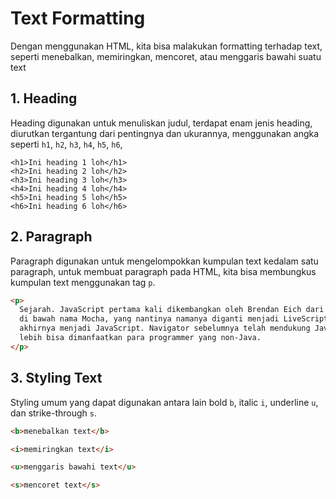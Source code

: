 # Text Formatting

Dengan menggunakan HTML, kita bisa malakukan formatting terhadap text, seperti menebalkan, memiringkan, mencoret, atau menggaris bawahi suatu text

## 1. Heading

Heading digunakan untuk menuliskan judul, terdapat enam jenis heading, diurutkan tergantung dari pentingnya dan ukurannya, menggunakan angka seperti `h1`, `h2`, `h3`, `h4`, `h5`, `h6`,

```
<h1>Ini heading 1 loh</h1>
<h2>Ini heading 2 loh</h2>
<h3>Ini heading 3 loh</h3>
<h4>Ini heading 4 loh</h4>
<h5>Ini heading 5 loh</h5>
<h6>Ini heading 6 loh</h6>
```

## 2. Paragraph

Paragraph digunakan untuk mengelompokkan kumpulan text kedalam satu paragraph, untuk membuat paragraph pada HTML, kita bisa membungkus kumpulan text menggunakan tag `p`.

```html
<p>
  Sejarah. JavaScript pertama kali dikembangkan oleh Brendan Eich dari Netscape
  di bawah nama Mocha, yang nantinya namanya diganti menjadi LiveScript, dan
  akhirnya menjadi JavaScript. Navigator sebelumnya telah mendukung Java untuk
  lebih bisa dimanfaatkan para programmer yang non-Java.
</p>
```

## 3. Styling Text

Styling umum yang dapat digunakan antara lain bold `b`, italic `i`, underline `u`, dan strike-through `s`.

```html
<b>menebalkan text</b>

<i>memiringkan text</i>

<u>menggaris bawahi text</u>

<s>mencoret text</s>
```

